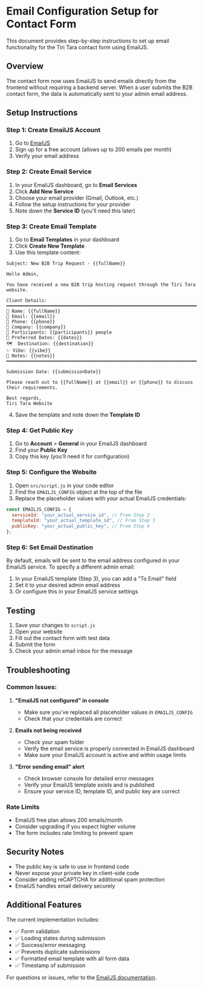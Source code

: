 # Email Configuration Setup for Contact Form

This document provides step-by-step instructions to set up email functionality for the Tiri Tara contact form using EmailJS.

## Overview

The contact form now uses EmailJS to send emails directly from the frontend without requiring a backend server. When a user submits the B2B contact form, the data is automatically sent to your admin email address.

## Setup Instructions

### Step 1: Create EmailJS Account

1. Go to [EmailJS](https://www.emailjs.com/)
2. Sign up for a free account (allows up to 200 emails per month)
3. Verify your email address

### Step 2: Create Email Service

1. In your EmailJS dashboard, go to **Email Services**
2. Click **Add New Service**
3. Choose your email provider (Gmail, Outlook, etc.)
4. Follow the setup instructions for your provider
5. Note down the **Service ID** (you'll need this later)

### Step 3: Create Email Template

1. Go to **Email Templates** in your dashboard
2. Click **Create New Template**
3. Use this template content:

```
Subject: New B2B Trip Request - {{fullName}}

Hello Admin,

You have received a new B2B trip hosting request through the Tiri Tara website.

Client Details:
━━━━━━━━━━━━━━━━━━━━━━━━━━━━━━━━━━━━━━━━━━━━━━━━━━━━━━━━━━━━━━━━━━━━━━━
👤 Name: {{fullName}}
📧 Email: {{email}}
📱 Phone: {{phone}}
🏢 Company: {{company}}
👥 Participants: {{participants}} people
📅 Preferred Dates: {{dates}}
🗺️  Destination: {{destination}}
✨ Vibe: {{vibe}}
📝 Notes: {{notes}}
━━━━━━━━━━━━━━━━━━━━━━━━━━━━━━━━━━━━━━━━━━━━━━━━━━━━━━━━━━━━━━━━━━━━━━━

Submission Date: {{submissionDate}}

Please reach out to {{fullName}} at {{email}} or {{phone}} to discuss their requirements.

Best regards,
Tiri Tara Website
```

4. Save the template and note down the **Template ID**

### Step 4: Get Public Key

1. Go to **Account** > **General** in your EmailJS dashboard
2. Find your **Public Key**
3. Copy this key (you'll need it for configuration)

### Step 5: Configure the Website

1. Open `src/script.js` in your code editor
2. Find the `EMAILJS_CONFIG` object at the top of the file
3. Replace the placeholder values with your actual EmailJS credentials:

```javascript
const EMAILJS_CONFIG = {
  serviceId: "your_actual_service_id", // From Step 2
  templateId: "your_actual_template_id", // From Step 3
  publicKey: "your_actual_public_key", // From Step 4
};
```

### Step 6: Set Email Destination

By default, emails will be sent to the email address configured in your EmailJS service. To specify a different admin email:

1. In your EmailJS template (Step 3), you can add a "To Email" field
2. Set it to your desired admin email address
3. Or configure this in your EmailJS service settings

## Testing

1. Save your changes to `script.js`
2. Open your website
3. Fill out the contact form with test data
4. Submit the form
5. Check your admin email inbox for the message

## Troubleshooting

### Common Issues:

1. **"EmailJS not configured" in console**

   - Make sure you've replaced all placeholder values in `EMAILJS_CONFIG`
   - Check that your credentials are correct

2. **Emails not being received**

   - Check your spam folder
   - Verify the email service is properly connected in EmailJS dashboard
   - Make sure your EmailJS account is active and within usage limits

3. **"Error sending email" alert**
   - Check browser console for detailed error messages
   - Verify your EmailJS template exists and is published
   - Ensure your service ID, template ID, and public key are correct

### Rate Limits

- EmailJS free plan allows 200 emails/month
- Consider upgrading if you expect higher volume
- The form includes rate limiting to prevent spam

## Security Notes

- The public key is safe to use in frontend code
- Never expose your private key in client-side code
- Consider adding reCAPTCHA for additional spam protection
- EmailJS handles email delivery securely

## Additional Features

The current implementation includes:

- ✅ Form validation
- ✅ Loading states during submission
- ✅ Success/error messaging
- ✅ Prevents duplicate submissions
- ✅ Formatted email template with all form data
- ✅ Timestamp of submission

For questions or issues, refer to the [EmailJS documentation](https://www.emailjs.com/docs/).
